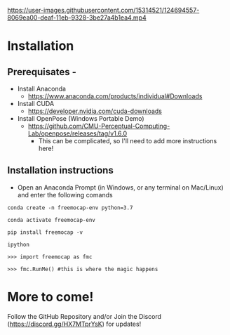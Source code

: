 


https://user-images.githubusercontent.com/15314521/124694557-8069ea00-deaf-11eb-9328-3be27a4b1ea4.mp4

# Installation

## Prerequisates - 
* Install Anaconda
 	- https://www.anaconda.com/products/individual#Downloads
* Install CUDA
 	- https://developer.nvidia.com/cuda-downloads
* Install OpenPose (Windows Portable Demo)
  - https://github.com/CMU-Perceptual-Computing-Lab/openpose/releases/tag/v1.6.0  
	- This can be complicated, so I'll need to add more instructions here!

## Installation instructions
- Open an Anaconda Prompt (in Windows, or any terminal on Mac/Linux) and enter the following comands

`conda create -n freemocap-env python=3.7`

`conda activate freemocap-env`

`pip install freemocap -v`

`ipython`

`>>> import freemocap as fmc`

`>>> fmc.RunMe() #this is where the magic happens `


# More to come!

Follow the GitHub Repository and/or Join the Discord (https://discord.gg/HX7MTprYsK) for updates!
